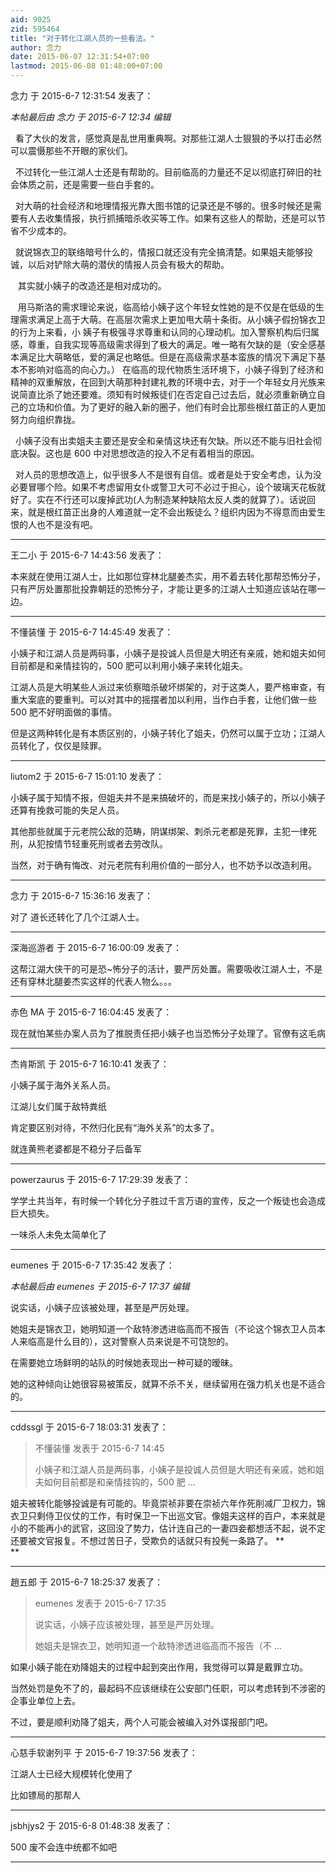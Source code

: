 ```yaml
---
aid: 9025
zid: 595464
title: "对于转化江湖人员的一些看法。"
author: 念力
date: 2015-06-07 12:31:54+07:00
lastmod: 2015-06-08 01:48:00+07:00
---
```


念力 于 2015-6-7 12:31:54 发表了：

_本帖最后由 念力 于 2015-6-7 12:34 编辑_

&nbsp;&nbsp;看了大伙的发言，感觉真是乱世用重典啊。对那些江湖人士狠狠的予以打击必然可以震慑那些不开眼的家伙们。

&nbsp;&nbsp;不过转化一些江湖人士还是有帮助的。目前临高的力量还不足以彻底打碎旧的社会体质之前，还是需要一些白手套的。

&nbsp;&nbsp;对大萌的社会经济和地理情报光靠大图书馆的记录还是不够的。很多时候还是需要有人去收集情报，执行抓捕暗杀收买等工作。如果有这些人的帮助，还是可以节省不少成本的。

&nbsp;&nbsp;就说锦衣卫的联络暗号什么的，情报口就还没有完全搞清楚。如果姐夫能够投诚，以后对铲除大萌的潜伏的情报人员会有极大的帮助。

&nbsp; &nbsp;其实就小姨子的改造还是相对成功的。

&nbsp; &nbsp;用马斯洛的需求理论来说，临高给小姨子这个年轻女性她的是不仅是在低级的生理需求满足上高于大萌。在高层次需求上更加甩大萌十条街。从小姨子假扮锦衣卫的行为上来看，小 姨子有极强寻求尊重和认同的心理动机。加入警察机构后归属感，尊重，自我实现等高级需求得到了极大的满足。唯一略有欠缺的是（安全感基本满足比大萌略低，爱的满足也略低。但是在高级需求基本蛮族的情况下满足下基本不影响对临高的向心力。） 在临高的现代物质生活环境下，小姨子得到了经济和精神的双重解放，在回到大萌那种封建礼教的环境中去，对于一个年轻女月光族来说简直比杀了她还要难。须知有时候叛徒们在否定自己过去后，就必须重新确立自己的立场和价值。为了更好的融入新的圈子，他们有时会比那些根红苗正的人更加努力向组织靠拢。

&nbsp;&nbsp;小姨子没有出卖姐夫主要还是安全和亲情这块还有欠缺。所以还不能与旧社会彻底决裂。这也是 600 中对思想改造的投入不足有着相当的原因。

&nbsp;&nbsp;对人员的思想改造上，似乎很多人不是很有自信。或者是处于安全考虑，认为没必要冒哪个险。如果不考虑留用女仆或警卫大可不必过于担心，设个玻璃天花板就好了。实在不行还可以废掉武功(人为制造某种缺陷太反人类的就算了）。话说回来，就是根红苗正出身的人难道就一定不会出叛徒么？组织内因为不得意而由爱生恨的人也不是没有吧。

---

王二小 于 2015-6-7 14:43:56 发表了：

本来就在使用江湖人士，比如那位穿林北腿姜杰实，用不着去转化那帮恐怖分子，只有严厉处置那批投靠朝廷的恐怖分子，才能让更多的江湖人士知道应该站在哪一边。

---

不懂装懂 于 2015-6-7 14:45:49 发表了：

小姨子和江湖人员是两码事，小姨子是投诚人员但是大明还有亲戚，她和姐夫如何目前都是和亲情挂钩的，500 肥可以利用小姨子来转化姐夫。

江湖人员是大明某些人派过来侦察暗杀破坏绑架的，对于这类人，要严格审查，有重大案底的要重判。可以对其中的摇摆者加以利用，当作白手套，让他们做一些 500 肥不好明面做的事情。

但是这两种转化是有本质区别的，小姨子转化了姐夫，仍然可以属于立功；江湖人员转化了，仅仅是赎罪。

---

liutom2 于 2015-6-7 15:01:10 发表了：

小姨子属于知情不报，但姐夫并不是来搞破坏的，而是来找小姨子的，所以小姨子还算有挽救可能的失足人员。

其他那些就属于元老院公敌的范畴，阴谋绑架、刺杀元老都是死罪，主犯一律死刑，从犯按情节轻重死刑或者去劳改队。

当然，对于确有悔改、对元老院有利用价值的一部分人，也不妨予以改造利用。

---

念力 于 2015-6-7 15:36:16 发表了：

对了 道长还转化了几个江湖人士。

---

深海巡游者 于 2015-6-7 16:00:09 发表了：

这帮江湖大侠干的可是恐~怖分子的活计，要严厉处置。需要吸收江湖人士，不是还有穿林北腿姜杰实这样的代表人物么。。。

---

赤色 MA 于 2015-6-7 16:04:45 发表了：

现在就怕某些办案人员为了推脱责任把小姨子也当恐怖分子处理了。官僚有这毛病

---

杰肯斯凯 于 2015-6-7 16:10:41 发表了：

小姨子属于海外关系人员。

江湖儿女们属于敌特粪纸

肯定要区别对待，不然归化民有“海外关系”的太多了。

就连黄熊老婆都是不稳分子后备军

---

powerzaurus 于 2015-6-7 17:29:39 发表了：

学学土共当年，有时候一个转化分子胜过千言万语的宣传，反之一个叛徒也会造成巨大损失。

一味杀人未免太简单化了

---

eumenes 于 2015-6-7 17:35:42 发表了：

_本帖最后由 eumenes 于 2015-6-7 17:37 编辑_

说实话，小姨子应该被处理，甚至是严厉处理。

她姐夫是锦衣卫，她明知道一个敌特渗透进临高而不报告（不论这个锦衣卫人员本人来临高是什么目的），这对警察人员来说是不可饶恕的。

在需要她立场鲜明的站队的时候她表现出一种可疑的暧昧。

她的这种倾向让她很容易被策反，就算不杀不关，继续留用在强力机关也是不适合的。

---

cddssgl 于 2015-6-7 18:03:31 发表了：

> 不懂装懂 发表于 2015-6-7 14:45
>
> 小姨子和江湖人员是两码事，小姨子是投诚人员但是大明还有亲戚，她和姐夫如何目前都是和亲情挂钩的，500 肥 ...

姐夫被转化能够投诚是有可能的。毕竟崇祯非要在崇祯六年作死削减厂卫权力，锦衣卫只剩侍卫仪仗的工作，有时保卫一下出巡文官。像姐夫这样的百户，本来就是小的不能再小的武官，这回没了势力，估计连自己的一妻四妾都想活不起，说不定还要被文官报复。不想过苦日子，受欺负的话就只有投髡一条路了。
\*\*  
\*\*

---

趙五郎 于 2015-6-7 18:25:37 发表了：

> eumenes 发表于 2015-6-7 17:35
>
> 说实话，小姨子应该被处理，甚至是严厉处理。
>
> 她姐夫是锦衣卫，她明知道一个敌特渗透进临高而不报告（不 ...

如果小姨子能在劝降姐夫的过程中起到突出作用，我觉得可以算是戴罪立功。

当然处罚是免不了的，最起码不应该继续在公安部门任职，可以考虑转到不涉密的企事业单位上去。

不过，要是顺利劝降了姐夫，两个人可能会被编入对外谍报部门吧。

---

心慈手软谢列平 于 2015-6-7 19:37:56 发表了：

江湖人士已经大规模转化使用了

比如镖局的那帮人

---

jsbhjys2 于 2015-6-8 01:48:38 发表了：

500 废不会连中统都不如吧

---
